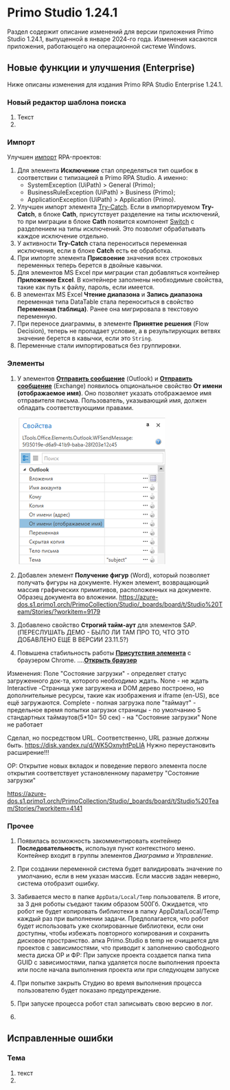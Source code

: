  # Primo Studio 1.24.1

Раздел содержит описание изменений для версии приложения Primo Studio 1.24.1, выпущенной в январе 2024-го года. Изменения касаются приложения, работающего на операционной системе Windows.

## Новые функции и улучшения (Enterprise)

Ниже описаны изменения для издания Primo RPA Studio Enterprise 1.24.1.

### Новый редактор шаблона поиска

1. Текст
2. 


### Импорт

Улучшен [импорт](https://docs.primo-rpa.ru/primo-rpa/primo-studio/tools/import) RPA-проектов: 
1. Для элемента **Исключение** стал определяться тип ошибок в соответствии с типизацией в Primo RPA Studio. А именно:
   * SystemException (UiPath) > General (Primo);
   * BusinessRuleException (UiPath) > Business (Primo);
   * ApplicationException (UiPath) > Application (Primo).
1. Улучшен импорт элемента [Try-Catch](https://docs.primo-rpa.ru/primo-rpa/g_elements/el_basic/els_logic/el_logic_trycatch). Если в импортируемом **Try-Catch**, в блоке **Cath**, присутствует разделение на типы исключений, то при миграции в блоке **Cath** появится компонент [Switch](https://docs.primo-rpa.ru/primo-rpa/g_elements/el_basic/els_logic/el_logic_switch) с разделением на типы исключений. Это позволит обрабатывать каждое исключение отдельно.
1. У активности **Try-Catch** стала переноситься переменная исключения, если в блоке **Catch** есть ее обработка.
1. При импорте элемента **Присвоение** значения всех строковых переменных теперь берется в двойные кавычки.
1. Для элементов MS Excel при миграции стал добавляться контейнер **Приложение Excel**. В контейнере заполнены необходимые свойства, такие как путь к файлу, пароль, если имеется. 
1. В элементах MS Excel **Чтение диапазона** и **Запись диапазона** переменная типа DataTable стала переноситься в свойство **Переменная (таблица)**. Ранее она мигрировала в текстовую переменную. 
1. При переносе диаграммы, в элементе **Принятие решения** (Flow Decision), теперь не пропадает условие, а в результирующих ветвях значение берется в кавычки, если это `String`.
1. Переменные стали импортироваться без группировки. 

### Элементы

1. У элементов [**Отправить сообщение**](https://docs.primo-rpa.ru/primo-rpa/g_elements/el_basic/els_outlook/el_outlook_sendmail) (Outlook) и [**Отправить сообщение**](https://docs.primo-rpa.ru/primo-rpa/g_elements/el_basic/els_mail/els_exchange/el_send) (Exchange) появилось опциональное свойство **От имени (отображаемое имя)**. Оно позволяет указать отображаемое имя отправителя письма. Пользователь, указывающий имя, должен обладать соответствующими правами. 

   ![](<../../.gitbook/assets1/outlook-new-parameter.png>)
 
1. Добавлен элемент **Получение фигур** (Word), который позволяет получать фигуры на документе. Нужен элемент, возвращающий массив графических примитивов, расположенных на документе. Образец документа во вложении.
   https://azure-dos.s1.primo1.orch/PrimoCollection/Studio/_boards/board/t/Studio%20Team/Stories/?workitem=9179

1. Добавлено свойство **Строгий тайм-аут** для элементов SAP.  (ПЕРЕСЛУШАТЬ ДЕМО - БЫЛО ЛИ ТАМ ПРО ТО, ЧТО ЭТО ДОБАВЛЕНО ЕЩЕ В ВЕРСИИ 23.11.5?)
1. Повышена стабильность работы [**Присутствия элемента**](https://docs.primo-rpa.ru/primo-rpa/g_elements/el_basic/els_uiinteraction/el_exists) с браузером Chrome. ....[**Открыть браузер**](https://docs.primo-rpa.ru/primo-rpa/g_elements/el_basic/els_browser/el_browser_open)

Изменения:
Поле "Состояние загрузки" - определяет статус загруженного док-та, которого необходимо ждать.
None - не ждать
Interactive -Страница уже загружена и DOM дерево построено, но дополнительные ресурсы, такие как изображения и iframe (en-US), все ещё загружаются.
Complete - полная загрузка
 поле "таймаут" - предельное время попытки загрузки страницы - по умолчанию 5 стандартных таймаутов(5*10= 50 сек) - на "Состояние загрузки" None не работает

 Сделал, но посредством URL. Соответственно, URL разные должны быть. https://disk.yandex.ru/d/WK5OxnyhtPpLlA
Нужно переустановить расширение!!!

ОР: Открытие новых вкладок и поведение первого элемента после открытия соответствует установленному параметру "Состояние загрузки"
 
https://azure-dos.s1.primo1.orch/PrimoCollection/Studio/_boards/board/t/Studio%20Team/Stories/?workitem=4141

   

### Прочее

1. Появилась возможность закомментировать контейнер **Последовательность**, используя пункт контекстного меню. Контейнер входит в группы элементов *Диаграмма* и *Управление*.
2. При создании переменной система будет валидировать значение по умолчанию, если в нем указан массив. Если массив задан неверно, система отобразит ошибку.
3. Забивается место в папке `AppData/Local/Temp` пользователя. В итоге, за 3 дня роботы съедают таким образом 500Гб.
   Ожидается, что робот не будет копировать библиотеки в папку AppData/Local/Temp каждый раз при выполнении задачи. Предполагается, что робот будет использовать уже скопированные библиотеки, если они доступны, чтобы избежать повторного копирования и сохранить дисковое пространство.
   апка Primo.Studio в temp не очищается для проектов с зависимостями, что приводит к заполнению свободного места диска 
ОР и ФР:  При запуске проекта создается папка типа GUID с зависимостями, папка удаляется после выполнения проекта или после начала выполнения проекта или при следующем запуске

4. При попытке закрыть Студию во время выполнения процесса пользователю будет показано предупреждение.
5. При запуске процесса робот стал записывать свою версию в лог.
6. 


## Исправленные ошибки 

### Тема

1. текст
1. 
